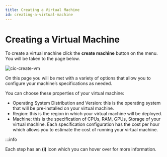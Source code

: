 ```yaml
---
title: Creating a Virtual Machine 
id: creating-a-virtual-machine
---
```


# Creating a Virtual Machine

To create a virtual machine click the **create machine** button on the menu. You will be taken to the page below. 

![cic-create-vm](@site/static/img/cic-create-vm.png)

On this page you will be met with a variety of options that allow you to configure your machine’s specifications as needed.

You can choose these properties of your virtual machine:

-  Operating System Distribution and Version: this is the operating system that will be pre-installed on your virtual machine.
-  Region: this is the region in which your virtual machine will be deployed.
-  Machine: this is the specification of CPUs, RAM, GPUs, Storage of your virtual machine. Each specification configuration has the cost per hour which allows you to estimate the cost of running your virtual machine. 

:::info

Each step has an **(i)** icon which you can hover over for more information. 
